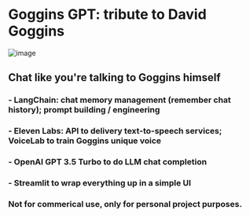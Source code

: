 # Goggins GPT: tribute to David Goggins
![image](https://github.com/Yanqing-Jiang/goggins_gpt/assets/94762357/b46d3bc1-a11b-463b-ae47-efb18231c5c2)
## Chat like you're talking to Goggins himself
### - LangChain: chat memory management (remember chat history); prompt building / engineering
### - Eleven Labs: API to delivery text-to-speech services; VoiceLab to train Goggins unique voice
### - OpenAI GPT 3.5 Turbo to do LLM chat completion
### - Streamlit to wrap everything up in a simple UI
### Not for commerical use, only for personal project purposes. 

